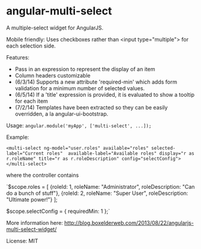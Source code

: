 angular-multi-select
========================

A multiple-select widget for AngularJS.

Mobile friendly: Uses checkboxes rather than &lt;input type="multiple"&gt; for each selection side. 

Features:
* Pass in an expression to represent the display of an item
* Column headers customizable
* (6/3/14) Supports a new attribute 'required-min' which adds form validation for a minimum number of selected values.
* (6/5/14) If a 'title' expression is provided, it is evaluated to show a tooltip for each item
* (7/2/14) Templates have been extracted so they can be easily overridden, a la angular-ui-bootstrap.

Usage:
`angular.module('myApp', ['multi-select', ...]);`

Example:

`<multi-select ng-model="user.roles" available="roles" selected-label="Current roles" 
    available-label="Available roles" display="r as r.roleName"
    title="r as r.roleDescription" config="selectConfig"></multi-select>`

where the controller contains

`$scope.roles = [
    {roleId: 1, roleName: "Administrator", roleDescription: "Can do a bunch of stuff"},
    {roleId: 2, roleName: "Super User", roleDescription: "Ultimate power!"}
  ];
  
  $scope.selectConfig = {
    requiredMin: 1
  };`

More information here: http://blog.boxelderweb.com/2013/08/22/angularjs-multi-select-widget/

License: MIT
